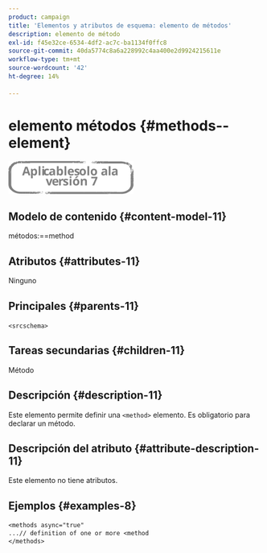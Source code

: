 ```yaml
---
product: campaign
title: 'Elementos y atributos de esquema: elemento de métodos'
description: elemento de método
exl-id: f45e32ce-6534-4df2-ac7c-ba1134f0ffc8
source-git-commit: 40da5774c8a6a228992c4aa400e2d9924215611e
workflow-type: tm+mt
source-wordcount: '42'
ht-degree: 14%

---
```


# elemento métodos {#methods--element}

![](../../../assets/v7-only.svg)

## Modelo de contenido {#content-model-11}

métodos:==method

## Atributos {#attributes-11}

Ninguno

## Principales {#parents-11}

`<srcschema>`

## Tareas secundarias {#children-11}

Método 

## Descripción {#description-11}

Este elemento permite definir una `<method>`  elemento. Es obligatorio para declarar un método.

## Descripción del atributo {#attribute-description-11}

Este elemento no tiene atributos.

## Ejemplos {#examples-8}

```
<methods async="true"
...// definition of one or more <method
</methods>
```
